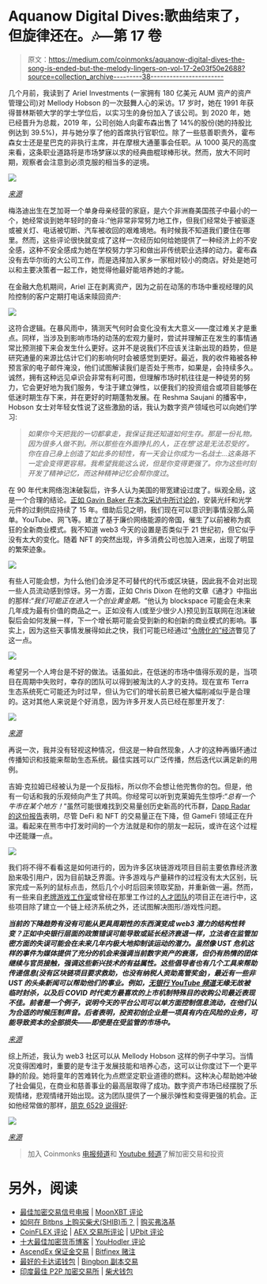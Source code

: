 # Aquanow Digital Dives:歌曲结束了，但旋律还在。🎶—第 17 卷

> 原文：<https://medium.com/coinmonks/aquanow-digital-dives-the-song-is-ended-but-the-melody-lingers-on-vol-17-2e03f50e2688?source=collection_archive---------38----------------------->

几个月前，我读到了 Ariel Investments (一家拥有 180 亿美元 AUM 资产的资产管理公司)对 Mellody Hobson 的一次鼓舞人心的采访。17 岁时，她在 1991 年获得普林斯顿大学的学士学位后，以实习生的身份加入了该公司。到 2020 年，她已经晋升为总裁，2019 年，公司创始人向霍布森出售了 14%的股份(她的持股比例达到 39.5%)，并与她分享了他的首席执行官职位。除了一些慈善职责外，霍布森女士还是星巴克的非执行主席，并在摩根大通董事会任职。从 1000 英尺的高度来看，这条职业道路将是市场梦寐以求的经典曲棍球棒形状。然而，放大不同时期，观察者会注意到必须克服的相当多的逆境。

![](img/40e307e577980640044de6aab699b667.png)

[*来源*](https://twitter.com/jackbutcher)

梅洛迪出生在芝加哥一个单身母亲经营的家庭，是六个非洲裔美国孩子中最小的一个，她经常谈到她年轻时的奋斗:“他非常非常努力地工作，但我们经常处于被驱逐或被关灯、电话被切断、汽车被收回的艰难境地。有时候我不知道我们要住在哪里。然而，这些评论很快就变成了这样一次经历如何给她提供了一种经济上的不安全感，这种不安全感成为她在学校努力学习和做出非传统职业选择的动力。霍布森没有去华尔街的大公司工作，而是选择加入家乡一家相对较小的商店。好处是她可以和主要决策者一起工作，她觉得他最好能培养她的才能。

在金融大危机期间，Ariel 正在剥离资产，因为之前在动荡的市场中重视经理的风险控制的客户定期打电话来赎回资产:

![](img/c055705cd181cb917f433f11e132798a.png)

这符合逻辑。在暴风雨中，猜测天气何时会变化没有太大意义——度过难关才是重点。同样，当涉及到影响市场的动荡的宏观力量时，尝试并理解正在发生的事情通常比预测接下来会发生什么更好。这并不是说我们不应该关注新出现的趋势，但是研究通量的来源比估计它们的影响何时会被感觉到更好。最近，我的收件箱被各种预言家的电子邮件淹没，他们试图解读我们是否处于熊市，如果是，会持续多久。诚然，拥有这种远见卓识会非常有利可图，但理解市场时机往往是一种徒劳的努力，它会更好地为我们服务，专注于建立弹性，以便我们的投资组合或项目能够在低迷时期生存下来，并在更好的时期蓬勃发展。在 Reshma Saujani 的播客中，Hobson 女士对年轻女性说了这些激励的话，我认为数字资产领域也可以向她们学习:

> *如果你今天把我的一切都拿走，我保证我还知道如何生存。那是一份礼物。因为很多人做不到。所以那些在外面挣扎的人，正在想‘这是无法忍受的’。你在自己身上创造了如此多的韧性，有一天会让你成为一名战士…这条路不一定会变得更容易。我希望我能这么说，但是你变得更强了。你为这些时刻开发了精神记忆，而这种精神记忆会帮你度过*。

在 90 年代末网络泡沫破裂后，许多人认为美国的带宽建设过度了。纵观全局，这是一个合理的结论。[正如 Gavin Baker 在本次采访中所讨论的](https://themarket.ch/interview/there-is-no-playbook-ld.6422)，安装光纤和光学元件的过剩供应持续了 15 年。借助后见之明，我们现在可以意识到事情没那么简单。YouTube、网飞等。建立了基于廉价网络能源的帝国，催生了以前被称为疯狂的全新商业模式。我不知道 web3 今天的设置是否类似于 21 世纪初，但它似乎没有太大的变化。随着 NFT 的突然出现，许多消费公司也加入进来，出现了明显的繁荣迹象。

![](img/07cfbafebb9f2465b6a95207f1a6571b.png)

有些人可能会想，为什么他们会涉足不可替代的代币或区块链，因此我不会对出现一些人员流动感到惊讶。另一方面，正如 Chris Dixon 在他的文章《通才》中指出的那样:“*我们可能正在进入一个创业黄金期。*“他认为 blockspace 可能会在未来几年成为最有价值的商品之一。正如没有人(或至少很少人)预见到互联网在泡沫破裂后会如何发展一样，下一个增长期可能会受到新的和创新的商业模式的影响。事实上，因为这些天事情发展得如此之快，我们可能已经通过“[令牌化的”经济](https://www.notboring.co/p/tokengated-commerce?s=r)瞥见了这一点。

![](img/dbd1b944d28f341ff58e77b9321fe88e.png)

希望另一个人垮台是不好的做法。话虽如此，在低迷的市场中值得乐观的是，当项目在周期中失败时，幸存的团队可以得到被淘汰的人才的支持。现在宣布 Terra 生态系统死亡可能还为时过早，但认为它们的增长前景已被大幅削减似乎是合理的。这对其他人来说是个好消息，因为许多开发人员已经在那里开发了:

![](img/aabbbb984abba3d7320f01d0d9cdde51.png)

[*来源*](https://dappradar.com/blog/behavior-report-macroeconomic-events-accelerate-crypto-adoption-and-regulations)

再说一次，我并没有轻视这种情况，但这是一种自然现象，人才的这种再循环通过传播知识和技能来帮助生态系统。最佳实践可以广泛传播，然后迭代以满足新的用例。

吉姆·克拉姆已经被认为是一个反指标，所以你不会想让他兜售你的包。但是，他有一句话和我的乐观倾向产生了共鸣。你经常可以听到克莱姆先生惊呼:“*总有一个牛市在某个地方！*“虽然可能很难找到交易量创历史新高的代币群，[Dapp Radar 的这份报告](https://dappradar.com/blog/behavior-report-macroeconomic-events-accelerate-crypto-adoption-and-regulations)表明，尽管 DeFi 和 NFT 的交易量正在下降，但 GameFi 领域正在升温。看起来在熊市中打发时间的一个方法就是和你的朋友一起玩，或许在这个过程中还能赚一点。

![](img/ce770f85bee828c7b39446a300ad1eb5.png)

我们将不得不看看这是如何进行的，因为许多区块链游戏项目目前主要依靠经济激励来吸引用户，因为目前缺乏界面。许多游戏与产量耕作的过程没有太大区别，玩家完成一系列的鼠标点击，然后几个小时后回来领取奖励，并重新做一遍。然而，有一些来自[老牌游戏工作室](https://decrypt.co/87752/ubisoft-first-major-gaming-company-launch-in-game-nfts)或曾经在那里工作过的[人才团队](https://aurory.io/)的项目正在进行中，这些项目除了建立一个链上经济系统之外，还试图解决图形/游戏性问题。

***当前的下降趋势有没有可能从更具周期性的东西演变成 web3 潜力的结构性转变？正如中央银行层面的政策错误可能导致或延长经济衰退一样，立法者在监管加密方面的失误可能会在未来几年内极大地抑制该运动的潜力。虽然像 UST 危机这样的事件为媒体提供了充分的机会来强调当前数字资产的衰落，但仍有热情的团体继续与官员接触，强调这些新兴技术的有益属性。这些倡导者也有几个工具来帮助传递信息(没有区块链项目要求救助，也没有纳税人资助高管奖金)，最近有一些非 UST 的头条新闻可以帮助他们的事业。例如，[无银行 YouTube 频道](https://twitter.com/BanklessHQ/status/1523317593947353089)无缘无故被临时封杀，以及后 COVID 时代卖方最喜欢的上市机制特殊目的收购公司最近表现不佳。前者是一个例子，说明今天的平台公司可以单方面控制信息流动，在他们认为合适的时候压制声音。后者表明，投资初创企业是一项具有内在风险的业务，可能导致资本的全部损失——即使是在受监管的市场中。***

[*来源*](https://twitter.com/asymco/status/1523600580236742656?s=20&t=CeBS1a2kB1fveQjCAxR7Ww)

综上所述，我认为 web3 社区可以从 Mellody Hobson 这样的例子中学习。当情况变得困难时，重要的是专注于发展技能和培养心态，这可以让你度过下一个更平静的阶段。她将童年的苦难转化为点燃坚定职业道德的燃料。这种决心帮助她冲破了社会偏见，在商业和慈善事业的最高层取得了成功。数字资产市场已经摆脱了乐观情绪，悲观情绪开始出现。这为团队提供了一个展示弹性和变得更强的机会。正如他经常做的那样，[朋克 6529 说得好](https://twitter.com/punk6529/status/1525572665788055552):

![](img/e5225383de5a7cbbbb246cc4a1c0b854.png)

[*来源*](https://twitter.com/punk6529/status/1525572665788055552)

> 加入 Coinmonks [电报频道](https://t.me/coincodecap)和 [Youtube 频道](https://www.youtube.com/c/coinmonks/videos)了解加密交易和投资

# 另外，阅读

*   [最佳加密交易信号电报](/coinmonks/best-crypto-signals-telegram-5785cdbc4b2b) | [MoonXBT 评论](/coinmonks/moonxbt-review-6e4ab26d037)
*   [如何在 Bitbns 上购买柴犬(SHIB)币？](https://coincodecap.com/buy-shiba-bitbns) | [购买弗洛基](https://coincodecap.com/buy-floki-inu-token)
*   [CoinFLEX 评论](https://coincodecap.com/coinflex-review) | [AEX 交易所评论](https://coincodecap.com/aex-exchange-review) | [UPbit 评论](https://coincodecap.com/upbit-review)
*   [十大最佳加密货币博客](https://coincodecap.com/best-cryptocurrency-blogs) | [YouHodler 评论](https://coincodecap.com/youhodler-review)
*   [AscendEx 保证金交易](https://coincodecap.com/ascendex-margin-trading) | [Bitfinex 赌注](https://coincodecap.com/bitfinex-staking)
*   [最好的卡达诺钱包](https://coincodecap.com/best-cardano-wallets) | [Bingbon 副本交易](https://coincodecap.com/bingbon-copy-trading)
*   [印度最佳 P2P 加密交易所](https://coincodecap.com/p2p-crypto-exchanges-in-india) | [柴犬钱包](https://coincodecap.com/baby-shiba-inu-wallets)